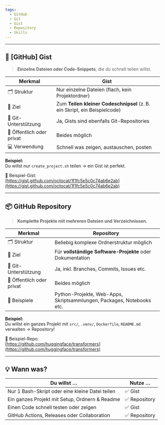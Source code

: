 ```yaml
---
tags:
  - GitHub
  - Git
  - Gist
  - Repository
  - Skills
---
```

---
## 🧾 [GitHub] Gist

> **Einzelne Dateien oder Code-Snippets**, die du schnell teilen willst.

|Merkmal|Gist|
|---|---|
|🗂️ Struktur|Nur einzelne Dateien (flach, kein Projektordner)|
|🎯 Ziel|Zum **Teilen kleiner Codeschnipsel** (z. B. ein Skript, ein Beispielcode)|
|🔄 Git-Unterstützung|Ja, Gists sind ebenfalls Git-Repositories|
|🔐 Öffentlich oder privat|Beides möglich|
|💻 Verwendung|Schnell was zeigen, austauschen, posten|

**Beispiel:**  
Du willst nur `create_project.sh` teilen → ein Gist ist perfekt.

🔗 Beispiel-Gist:  
[https://gist.github.com/octocat/1f1fc5e5c0c74ab6e2ab](https://gist.github.com/octocat/1f1fc5e5c0c74ab6e2ab)

---

## 📦 GitHub Repository

> **Komplette Projekte mit mehreren Dateien und Verzeichnissen.**

|Merkmal|Repository|
|---|---|
|🗂️ Struktur|Beliebig komplexe Ordnerstruktur möglich|
|🎯 Ziel|Für **vollständige Software-Projekte** oder Dokumentation|
|🔄 Git-Unterstützung|Ja, inkl. Branches, Commits, Issues etc.|
|🔐 Öffentlich oder privat|Beides möglich|
|📁 Beispiele|Python-Projekte, Web-Apps, Skriptsammlungen, Packages, Notebooks etc.|

**Beispiel:**  
Du willst ein ganzes Projekt mit `src/`, `.venv/`, `Dockerfile`, `README.md` verwalten → Repository!

🔗 Beispiel-Repo:  
[https://github.com/huggingface/transformers](https://github.com/huggingface/transformers)

---

## 💡 Wann was?

|Du willst …|Nutze …|
|---|---|
|Nur 1 Bash-Skript oder eine kleine Datei teilen|✅ Gist|
|Ein ganzes Projekt mit Setup, Ordnern & Readme|✅ Repository|
|Einen Code schnell testen oder zeigen|✅ Gist|
|GitHub Actions, Releases oder Collaboration|✅ Repository|